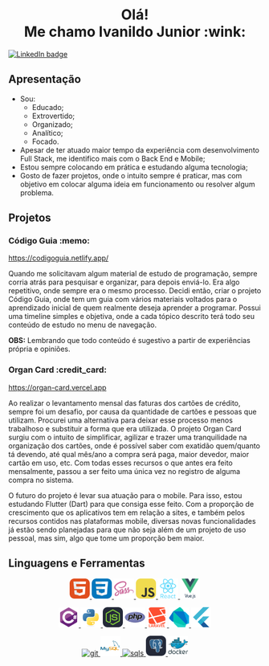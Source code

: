<h1 align="center">Olá! <br> Me chamo Ivanildo Junior :wink:</h1>

[![LinkedIn badge](https://img.shields.io/badge/LinkedIn-0077B5?style=for-the-badge&logo=linkedin&logoColor=white)](https://www.linkedin.com/in/ivanildo-junior-dev/)

<h2 align="left">Apresentação</h2>

<ul>
  <li> Sou:
    <ul>
      <li>Educado;</li>
      <li>Extrovertido;</li>
      <li>Organizado;</li>
      <li>Analítico;</li>
      <li>Focado.</li>
    </ul>
  </li>
  <li>Apesar de ter atuado maior tempo da experiência com desenvolvimento Full Stack, me identifico mais com o Back End e Mobile;</li>
  <li>Estou sempre colocando em prática e estudando alguma tecnologia;</li>
  <li>Gosto de fazer projetos, onde o intuito sempre é praticar, mas com objetivo em colocar alguma ideia em funcionamento ou resolver algum problema.</li>
</ul>

<h2 align="left">Projetos</h2>

<h3 align="left">Código Guia :memo:</h3>
<a href="https://codigoguia.netlify.app/" target="_blank"> https://codigoguia.netlify.app/ </a>

<p>Quando me solicitavam algum material de estudo de programação, sempre corria atrás para pesquisar e organizar, para depois enviá-lo. Era algo repetitivo, onde sempre era o mesmo processo. Decidi então, criar o projeto Código Guia, onde tem um guia com vários materiais voltados para o aprendizado inicial de quem realmente deseja aprender a programar. Possui uma timeline simples e objetiva, onde a cada tópico descrito terá todo seu conteúdo de estudo no menu de navegação.</p>

<p><strong>OBS:</strong> Lembrando que todo conteúdo é sugestivo a partir de experiências própria e opiniões.</p>

<h3 align="left">Organ Card :credit_card:</h3>
<a href="https://organ-card.vercel.app" target="_blank"> https://organ-card.vercel.app </a>

<p>Ao realizar o levantamento mensal das faturas dos cartões de crédito, sempre foi um desafio, por causa da quantidade de cartões e pessoas que utilizam. Procurei uma alternativa para deixar esse processo menos trabalhoso e substituir a forma que era utilizada. O projeto Organ Card surgiu com o intuito de simplificar, agilizar e trazer uma tranquilidade na organização dos cartões, onde é possível saber com exatidão quem/quanto tá devendo, até qual mês/ano a compra será paga, maior devedor, maior cartão em uso, etc. Com todas esses recursos o que antes era feito mensalmente, passou a ser feito uma única vez no registro de alguma compra no sistema.</p>

<p>O futuro do projeto é levar sua atuação para o mobile. Para isso, estou estudando Flutter (Dart) para que consiga esse feito. Com a proporção de crescimento que os aplicativos tem em relação a sites, e também pelos recursos contidos nas plataformas mobile, diversas novas funcionalidades já estão sendo planejadas para que não seja além de um projeto de uso pessoal, mas sim, algo que tome um proporção bem maior.</p>

<h2 align="left">Linguagens e Ferramentas</h2>

<p align="center">
<a href="https://www.w3.org/html/" target="_blank"> <img src="https://github.com/tandpfun/skill-icons/blob/main/icons/HTML.svg" alt="html" width="40" height="40"/> </a>
<a href="https://www.w3schools.com/css/" target="_blank"> <img src="https://github.com/tandpfun/skill-icons/blob/main/icons/CSS.svg" alt="css" width="40" height="40"/> </a>
<a href="https://sass-lang.com" target="_blank"> <img src="https://raw.githubusercontent.com/devicons/devicon/master/icons/sass/sass-original.svg" alt="sass" width="40" height="40"/> </a>
<a href="https://developer.mozilla.org/en-US/docs/Web/JavaScript" target="_blank"> <img src="https://github.com/tandpfun/skill-icons/blob/main/icons/JavaScript.svg" alt="javascript" width="40" height="40"/> </a>
<a href="https://reactjs.org/" target="_blank"> <img src="https://raw.githubusercontent.com/devicons/devicon/master/icons/react/react-original-wordmark.svg" alt="react" width="40" height="40"/> </a>
<a href="https://vuejs.org/" target="_blank"> <img src="https://raw.githubusercontent.com/devicons/devicon/master/icons/vuejs/vuejs-original-wordmark.svg" alt="vuejs" width="40" height="40"/> </a>
</p>

<p align="center">
<a href="https://www.w3schools.com/cs/" target="_blank"> <img src="https://raw.githubusercontent.com/devicons/devicon/master/icons/csharp/csharp-original.svg" alt="csharp" width="40" height="40"/> </a>
<a href="https://www.python.org/" target="_blank"> <img src="https://raw.githubusercontent.com/devicons/devicon/master/icons/python/python-original.svg" alt="python" width="40" height="40"/> </a>
<a href="https://nodejs.org" target="_blank">   <img src="https://github.com/tandpfun/skill-icons/blob/main/icons/NodeJS-Dark.svg" alt="nodejs" width="40" height="40"/> </a>
<a href="https://www.php.net" target="_blank"> <img src="https://raw.githubusercontent.com/devicons/devicon/master/icons/php/php-original.svg" alt="php" width="40" height="40"/> </a>
<a href="https://laravel.com/" target="_blank"> <img src="https://raw.githubusercontent.com/devicons/devicon/master/icons/laravel/laravel-plain-wordmark.svg" alt="laravel" width="40" height="40"/> </a>
<a href="https://dart.dev/" target="_blank"> <img src="https://github.com/devicons/devicon/blob/master/icons/dart/dart-original.svg" alt="dart" width="40" height="40"/> </a>
<a href="https://flutter.dev/" target="_blank"> <img src="https://github.com/devicons/devicon/blob/master/icons/flutter/flutter-original.svg" alt="flutter" width="40" height="40"/> </a>
</p>

<p align="center">
<a href="https://git-scm.com/" target="_blank"> <img src="https://www.vectorlogo.zone/logos/git-scm/git-scm-icon.svg" alt="git" width="40" height="40"/> </a>
<a href="https://www.mysql.com/" target="_blank"> <img src="https://raw.githubusercontent.com/devicons/devicon/master/icons/mysql/mysql-original-wordmark.svg" alt="mysql" width="40" height="40"/> </a>
<a href="https://www.microsoft.com/en-us/sql-server" target="_blank"> <img src="https://cdn.jsdelivr.net/gh/devicons/devicon/icons/microsoftsqlserver/microsoftsqlserver-plain-wordmark.svg" alt="sqls" width="40" height="40" />
<a href="https://www.postgresql.org/" target="_blank"> <img src="https://github.com/tandpfun/skill-icons/blob/main/icons/PostgreSQL-Dark.svg" alt="postgres" width="40" height="40"/> </a>
</a> <a href="https://www.docker.com/" target="_blank"> <img src="https://raw.githubusercontent.com/devicons/devicon/master/icons/docker/docker-original-wordmark.svg" alt="docker" width="40" height="40"/> </a>
</p>
